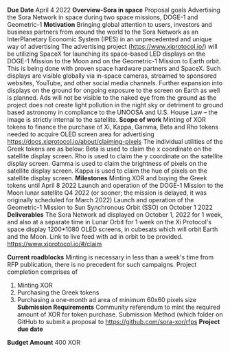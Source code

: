 **Due Date**
April 4 2022
**Overview-Sora in space**
Proposal goals Advertising the Sora Network in space during two space missions, DOGE-1 and Geometric-1
**Motivation**
Bringing global attention to users, investors and business partners from around the world to the Sora Network as an InterPlanetary Economic System (IPES) in an unprecedented and unique way of advertising
The advertising project (https://www.xiprotocol.io/) will be utilizing SpaceX for launching its space-based LED displays on the DOGE-1 Mission to the Moon and on the Geometric-1 Mission to Earth orbit. This is being done with proven space hardware partners and SpaceX. Such displays are visible globally via in-space cameras, streamed to sponsored websites, YouTube, and other social media channels. Further expansion into displays on the ground for ongoing exposure to the screen on Earth as well is planned. Ads will not be visible to the naked eye from the ground as the project does not create light pollution in the night sky or detriment to ground based astronomy in compliance to the UNOOSA and U.S. House Law – the image is strictly internal to the satellite.
**Scope of work**
Minting of XOR tokens to finance the purchase of Xi, Kappa, Gamma, Beta and Rho tokens needed to acquire OLED screen area for advertising https://docs.xiprotocol.io/about/claiming-pixels
The individual utilities of the Greek tokens are as below:
Beta is used to claim the x coordinate on the satellite display screen.
Rho is used to claim the y coordinate on the satellite display screen.
Gamma is used to claim the brightness of pixels on the satellite display screen.
Kappa is used to claim the hue of pixels on the satellite display screen.
**Milestones**
Minting XOR and buying the Greek tokens until April 8 2022
Launch and operation of the DOGE-1 Mission to the Moon lunar satellite Q4 2022 (or sooner; the mission is delayed, it was originally scheduled for March 2022)
Launch and operation of the Geometric-1 Mission to Sun Synchronous Orbit (SSO) on October 1 2022
**Deliverables**
The Sora Network ad displayed on October 1, 2022 for 1 week, and also at a separate time in Lunar Orbit for 1 week on the Xi Protocol's space display 1200*1080 OLED screens, in cubesats which will orbit Earth and the Moon. 
Link to live feed with ad in orbit to be provided. https://www.xiprotocol.io/#/claim

**Current roadblocks**
Minting is necessary in less than a week's time from RFP publication, there is no precedent for such campaigns.
Project completion comprises of
1.	Minting XOR
2.	Purchasing the Greek tokens
3.	Purchasing a one-month ad area of minimum 60x60 pixels size
**Submission Requirements**
Community referendum to mint the required amount of XOR for token purchase.
Submission Method (which folder on GitHub to submit a proposal to https://github.com/sora-xor/rfps
**Project due date**

**Budget Amount**
400 XOR

